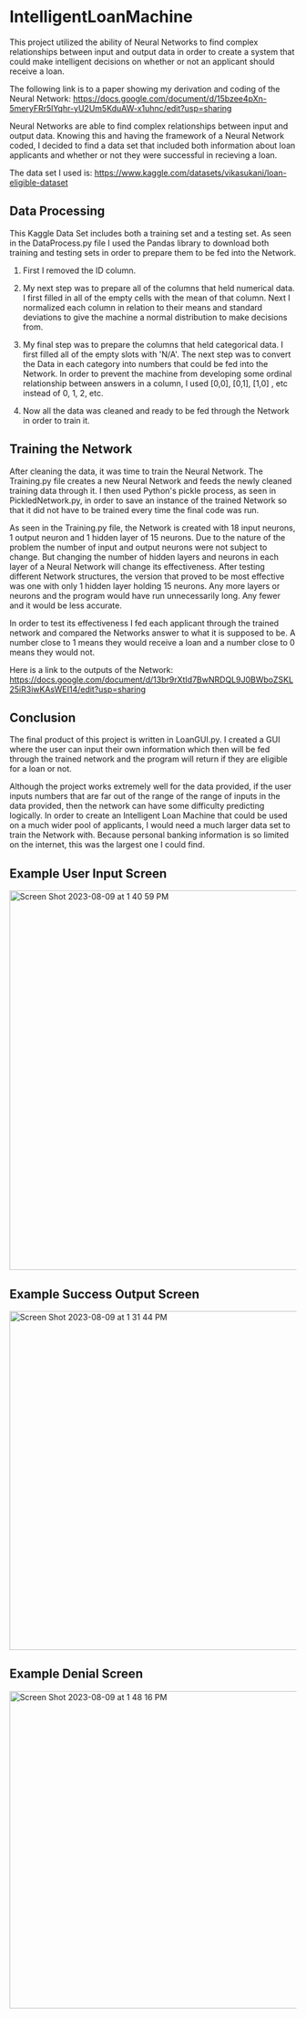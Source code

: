 # IntelligentLoanMachine

This project utilized the ability of Neural Networks to find complex relationships between input and output data in order to create a system that could make intelligent decisions on whether or not an applicant should receive a loan.   

The following link is to a paper showing my derivation and coding of the Neural Network: https://docs.google.com/document/d/15bzee4pXn-5meryFRr5lYqhr-yU2Um5KduAW-x1uhnc/edit?usp=sharing


Neural Networks are able to find complex relationships between input and output data. Knowing this and having the framework of a Neural Network coded, I decided to find a data set that included both information about loan applicants and whether or not they were successful in recieving a loan. 

The data set I used is: https://www.kaggle.com/datasets/vikasukani/loan-eligible-dataset

## Data Processing 
This Kaggle Data Set includes both a training set and a testing set. As seen in the DataProcess.py file I used the Pandas library to download both training and testing sets in order to prepare them to be fed into the Network. 

1) First I removed the ID column. 

2) My next step was to prepare all of the columns that held numerical data. I first filled in all of the empty cells with the mean of that column. Next I normalized each column in relation to their means and standard deviations to give the machine a normal distribution to make decisions from. 

3) My final step was to prepare the columns that held categorical data. I first filled all of the empty slots with 'N/A'. The next step was to convert the Data in each category into numbers that could be fed into the Network. In order to prevent the machine from developing some ordinal relationship between answers in a column, I used [0,0], [0,1], [1,0] , etc instead of 0, 1, 2, etc. 

4) Now all the data was cleaned and ready to be fed through the Network in order to train it. 

## Training the Network
After cleaning the data, it was time to train the Neural Network. The Training.py file creates a new Neural Network and feeds the newly cleaned training data through it. I then used Python's pickle process, as seen in PickledNetwork.py, in order to save an instance of the trained Network so that it did not have to be trained every time the final code was run. 

As seen in the Training.py file, the Network is created with 18 input neurons, 1 output neuron and 1 hidden layer of 15 neurons. Due to the nature of the problem the number of input and output neurons were not subject to change. But changing the number of hidden layers and neurons in each layer of a Neural Network will change its effectiveness. After testing different Network structures, the version that proved to be most effective was one with only 1 hidden layer holding 15 neurons. Any more layers or neurons and the program would have run unnecessarily long. Any fewer and it would be less accurate. 

In order to test its effectiveness I fed each applicant through the trained network and compared the Networks answer to what it is supposed to be. A number close to 1 means they would receive a loan and a number close to 0 means they would not. 

Here is a link to the outputs of the Network: https://docs.google.com/document/d/13br9rXtId7BwNRDQL9J0BWboZSKL25iR3iwKAsWEI14/edit?usp=sharing

## Conclusion
The final product of this project is written in LoanGUI.py. I created a GUI where the user can input their own information which then will be fed through the trained network and the program will return if they are eligible for a loan or not. 

Although the project works extremely well for the data provided, if the user inputs numbers that are far out of the range of the range of inputs in the data provided, then the network can have some difficulty predicting logically. In order to create an Intelligent Loan Machine that could be used on a much wider pool of applicants, I would need a much larger data set to train the Network with. Because personal banking information is so limited on the internet, this was the largest one I could find. 


## Example User Input Screen

<img width="665" alt="Screen Shot 2023-08-09 at 1 40 59 PM" src="https://github.com/jacksonbrewer3/IntelligentLoanMachine/assets/126095064/b6baf02b-b8a6-4cbf-ab5a-0f5375054efd">

## Example Success Output Screen

<img width="594" alt="Screen Shot 2023-08-09 at 1 31 44 PM" src="https://github.com/jacksonbrewer3/IntelligentLoanMachine/assets/126095064/a2aa97ef-960a-4413-ab80-bc42032ab1bd">

## Example Denial Screen

<img width="556" alt="Screen Shot 2023-08-09 at 1 48 16 PM" src="https://github.com/jacksonbrewer3/IntelligentLoanMachine/assets/126095064/9fc74d0b-37a8-4c7c-8efa-736303fe016d">

